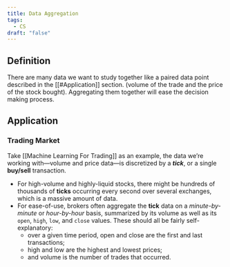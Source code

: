 ```yaml
---
title: Data Aggregation
tags:
  - CS
draft: "false"
---
```

## Definition 
There are many data we want to study together like a paired data point described in the [[#Application]] section. (volume of the trade and the price of the stock bought). Aggregating them together will ease the decision making process.


## Application


### Trading Market
Take [[Machine Learning For Trading]] as an example, the data we’re working with—volume and price data—is discretized by a ***tick***, or a single **buy/sell** transaction. 
- For high-volume and highly-liquid stocks, there might be hundreds of thousands of **ticks** occurring every second over several exchanges, which is a massive amount of data. 
- For ease-of-use, brokers often aggregate the **tick** data on a *minute-by-minute* or *hour-by-hour* basis, summarized by its volume as well as its `open`, `high`, `low`, and `close` values. These should all be fairly self-explanatory: 
	- over a given time period, open and close are the first and last transactions; 
	- high and low are the highest and lowest prices;
	- and volume is the number of trades that occurred.



